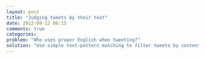 ```yaml
---
layout: post
title: "Judging tweets by their text"
date: 2012-09-12 06:15
comments: true
categories: 
problem: "Who uses proper English when tweeting?"
solution: "Use simple text-pattern matching to filter tweets by content."
---
```

